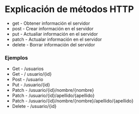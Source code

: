 # Explicación de métodos HTTP
- get - Obtener información el servidor
- post - Crear información en el servidor
- put - Actualiar información en el servidor
- patch - Actualar información en el servidor
- delete - Borrar información del servidor
### Ejemplos
- Get - /usuarios
- Get - / usuario/{id}
- Post - /usuario
- Put - /usuario/{id}
- Patch - /usuario/{id}/nombre/{nombre}
- Patch - /usuario/{id}/apellido/{apellido}
- Patch - /usuario/{id}/nombre/{nombre}/apellido/{apellido}
- Delete - /usuario/{id}
